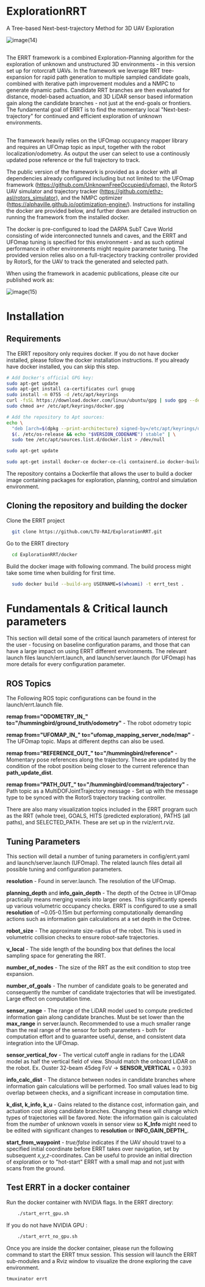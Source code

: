 # ExplorationRRT

A Tree-based Next-best-trajectory Method for 3D UAV Exploration

![image(14)](https://github.com/LTU-RAI/ExplorationRRT/assets/49238097/98865471-765b-4a34-9b82-17dca53e53b4)

##

The ERRT framework is a combined Exploration-Planning algorithm for the exploration of unknown and unstructured 3D environments - in this version set up for rotorcraft UAVs. In the framework we leverage RRT tree-expansion for rapid path generation to multiple sampled candidate goals, combined with iterative path improvement modules and a NMPC to generate dynamic paths. Candidate RRT branches are then evaluated for distance, model-based actuation, and 3D LiDAR sensor based information gain along the candidate branches - not just at the end-goals or frontiers. The fundamental goal of ERRT is to find the momentary local "Next-best-trajectory" for continued and efficient exploration of unknown environments.

##

The framework heavily relies on the UFOmap occupancy mapper library and requires an UFOmap topic as input, together with the robot localization/odometry. As output the user can select to use a continously updated pose reference or the full trajectory to track.  

The public version of the framework is provided as a docker with all dependencies already configured including but not limited to: the UFOmap framework (https://github.com/UnknownFreeOccupied/ufomap), the RotorS UAV simulator and trajectory tracker (https://github.com/ethz-asl/rotors_simulator), and the NMPC optimizer (https://alphaville.github.io/optimization-engine/). Instructions for installing the docker are provided below, and further down are detailed instruction on running the framework from the installed docker. 

The docker is pre-configured to load the DARPA SubT Cave World consisting of wide interconnected tunnels and caves, and the ERRT and UFOmap tuning is specified for this environment - and as such optimal performance in other environments might require parameter tuning. The provided version relies also on a full-tracjectory tracking controller provided by RotorS, for the UAV to track the generated and selected path. 

When using the framework in academic publications, please cite our published work as: 

![image(15)](https://github.com/LTU-RAI/ExplorationRRT/assets/49238097/ed52dec3-6133-4387-a20a-fe6a104cbb18)


# Installation 

## Requirements

The ERRT repository only requires docker. If you do not have docker installed, please follow the docker installation instructions. If you already have docker installed, you can skip this step.

```bash
# Add Docker's official GPG key:
sudo apt-get update
sudo apt-get install ca-certificates curl gnupg
sudo install -m 0755 -d /etc/apt/keyrings
curl -fsSL https://download.docker.com/linux/ubuntu/gpg | sudo gpg --dearmor -o /etc/apt/keyrings/docker.gpg
sudo chmod a+r /etc/apt/keyrings/docker.gpg

# Add the repository to Apt sources:
echo \
  "deb [arch=$(dpkg --print-architecture) signed-by=/etc/apt/keyrings/docker.gpg] https://download.docker.com/linux/ubuntu \
  $(. /etc/os-release && echo "$VERSION_CODENAME") stable" | \
  sudo tee /etc/apt/sources.list.d/docker.list > /dev/null

sudo apt-get update

sudo apt-get install docker-ce docker-ce-cli containerd.io docker-buildx-plugin docker-compose-plugin

```
The repository contains a Dockerfile that allows the user to build a docker image containing packages for exploration, planning, control and simulation environment. 

## Cloning the repository and building the docker

Clone the ERRT project

```bash
  git clone https://github.com/LTU-RAI/ExplorationRRT.git

```

Go to the ERRT directory

```bash
  cd ExplorationRRT/docker
```

Build the docker image with following command. The build process might take some time when building for first time. 

```bash
  sudo docker build --build-arg USERNAME=$(whoami) -t errt_test . 

```


# Fundamentals & Critical launch parameters
This section will detail some of the critical launch parameters of interest for the user - focusing on baseline configuration params, and those that can have a large impact on using ERRT different environments. The relevant launch files launch/errt.launch, and launch/server.launch (for UFOmap) has more details for every configuration parameter. 

## ROS Topics

The Following ROS topic configurations can be found in the launch/errt.launch file. 

**remap from="ODOMETRY_IN_" to="/hummingbird/ground_truth/odometry"** - The robot odometry topic 

**remap from="UFOMAP_IN_" to="ufomap_mapping_server_node/map"** - The UFOmap topic. Maps at different depths can also be used.

**remap from="REFERENCE_OUT_" to="/hummingbird/reference"** - Momentary pose references along the trajectory. These are updated by the condition of the robot position being closer to the current reference than **path_update_dist**. 

**remap from="PATH_OUT_" to="/hummingbird/command/trajectory"** - Path topic as a MultiDOFJointTrajectory message - Set up with the message type to be synced with the RotorS trajectory tracking controller.

There are also many visualization topics included in the ERRT program such as the RRT (whole tree), GOALS, HITS (predicted exploration), PATHS (all paths), and SELECTED_PATH. These are set up in the rviz/errt.rviz.

## Tuning Parameters

This section will detail a number of tuning parameters in config/errt.yaml and launch/server.launch (UFOmap). The related launch files detail all possible tuning and configuration parameters. 

**resolution** - Found in server.launch. The resolution of the UFOmap. 

**planning_depth** and **info_gain_depth** - The depth of the Octree in UFOmap practically means merging voxels into larger ones. This significantly speeds up various volumetric occupancy checks. ERRT is configured to use a small **resolution** of ~0.05-0.15m but performing computationally demanding actions such as information gain calculations at a set depth in the Octree. 

**robot_size** - The approximate size-radius of the robot. This is used in volumetric collision checks to ensure robot-safe trajectories.  

**v_local** - The side length of the bounding box that defines the local sampling space for generating the RRT.

**number_of_nodes** - The size of the RRT as the exit condition to stop tree expansion. 

**number_of_goals** - The number of candidate goals to be generated and consequently the number of candidate trajectories that will be investigated. Large effect on computation time. 

**sensor_range** - The range of the LiDAR model used to compute predicted information gain along candidate branches. Must be set lower than the **max_range** in server.launch. Recommended to use a much smaller range than the real range of the sensor for both parameters - both for computation effort and to guarantee useful, dense, and consistent data integration into the UFOmap. 

**sensor_vertical_fov** - The vertical cutoff angle in radians for the LiDAR model as half the vertical field of view. Should match the onboard LiDAR on the robot. Ex. Ouster 32-beam 45deg FoV -> **SENSOR_VERTICAL** = 0.393

**info_calc_dist** - The distance between nodes in candidate branches where information gain calculations will be performed. Too small values lead to big overlap between checks, and a significant increase in computation time. 

**k_dist, k_info, k_u** - Gains related to the distance cost, information gain, and actuation cost along candidate branches. Changing these will change which types of trajectories will be favored. Note: the information gain is calculated from the *number* of unknown voxels in sensor view so **K_Info** might need to be edited with significant changes to **resolution** or **INFO_GAIN_DEPTH_**. 

**start_from_waypoint** - *true/false* indicates if the UAV should travel to a specified initial coordinate before ERRT takes over navigation, set by subsequent *x,y,z*-coordinates. Can be useful to provide an initial direction of exploration or to "hot-start" ERRT with a small map and not just with scans from the ground. 

## Test ERRT in a docker container

Run the docker container with NVIDIA flags. In the ERRT directory:

```bash
    ./start_errt_gpu.sh
``` 

If you do not have NVIDIA GPU :

```bash
    ./start_errt_no_gpu.sh
```
Once you are inside the docker container, please run the following command to start the ERRT tmux session.
This session will launch the ERRT sub-modules and a Rviz window to visualize the drone exploring the cave environment. 

```bash
tmuxinator errt
```
